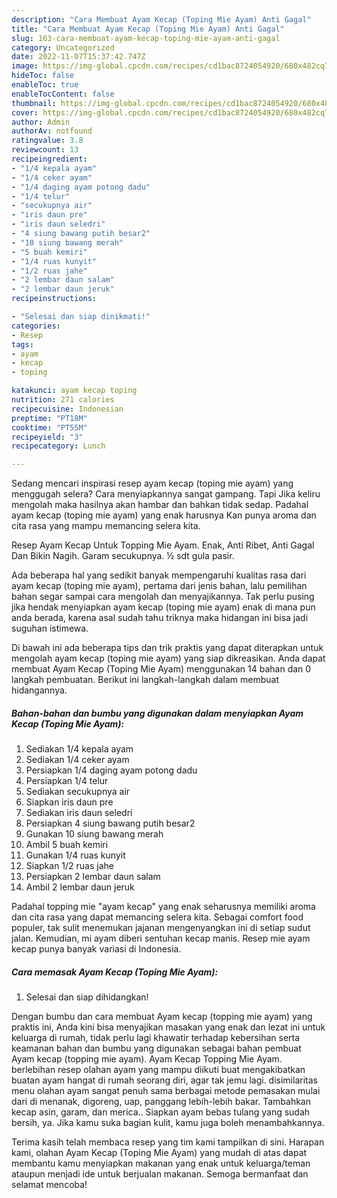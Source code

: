 ```yaml
---
description: "Cara Membuat Ayam Kecap (Toping Mie Ayam) Anti Gagal"
title: "Cara Membuat Ayam Kecap (Toping Mie Ayam) Anti Gagal"
slug: 163-cara-membuat-ayam-kecap-toping-mie-ayam-anti-gagal
category: Uncategorized
date: 2022-11-07T15:37:42.747Z
image: https://img-global.cpcdn.com/recipes/cd1bac8724054920/680x482cq70/ayam-kecap-toping-mie-ayam-foto-resep-utama.jpg
hideToc: false
enableToc: true
enableTocContent: false
thumbnail: https://img-global.cpcdn.com/recipes/cd1bac8724054920/680x482cq70/ayam-kecap-toping-mie-ayam-foto-resep-utama.jpg
cover: https://img-global.cpcdn.com/recipes/cd1bac8724054920/680x482cq70/ayam-kecap-toping-mie-ayam-foto-resep-utama.jpg
author: Admin
authorAv: notfound
ratingvalue: 3.8
reviewcount: 13
recipeingredient:
- "1/4 kepala ayam"
- "1/4 ceker ayam"
- "1/4 daging ayam potong dadu"
- "1/4 telur"
- "secukupnya air"
- "iris daun pre"
- "iris daun seledri"
- "4 siung bawang putih besar2"
- "10 siung bawang merah"
- "5 buah kemiri"
- "1/4 ruas kunyit"
- "1/2 ruas jahe"
- "2 lembar daun salam"
- "2 lembar daun jeruk"
recipeinstructions:

- "Selesai dan siap dinikmati!"
categories:
- Resep
tags:
- ayam
- kecap
- toping

katakunci: ayam kecap toping 
nutrition: 271 calories
recipecuisine: Indonesian
preptime: "PT18M"
cooktime: "PT55M"
recipeyield: "3"
recipecategory: Lunch

---
```



Sedang mencari inspirasi resep ayam kecap (toping mie ayam) yang menggugah selera? Cara menyiapkannya sangat gampang. Tapi Jika keliru mengolah maka hasilnya akan hambar dan bahkan tidak sedap. Padahal ayam kecap (toping mie ayam) yang enak harusnya Kan punya aroma dan cita rasa yang mampu memancing selera kita.


Resep Ayam Kecap Untuk Topping Mie Ayam. Enak, Anti Ribet, Anti Gagal Dan Bikin Nagih. Garam secukupnya. ½ sdt gula pasir.

Ada beberapa hal yang sedikit banyak mempengaruhi kualitas rasa dari ayam kecap (toping mie ayam), pertama dari jenis bahan, lalu pemilihan bahan segar sampai cara mengolah dan menyajikannya. Tak perlu pusing jika hendak menyiapkan ayam kecap (toping mie ayam) enak di mana pun anda berada, karena asal sudah tahu triknya maka hidangan ini bisa jadi suguhan istimewa.


Di bawah ini ada beberapa tips dan trik praktis yang dapat diterapkan untuk mengolah ayam kecap (toping mie ayam) yang siap dikreasikan. Anda dapat membuat Ayam Kecap (Toping Mie Ayam) menggunakan 14 bahan dan 0 langkah pembuatan. Berikut ini langkah-langkah dalam membuat hidangannya.

<!--inarticleads1-->

##### Bahan-bahan dan bumbu yang digunakan dalam menyiapkan Ayam Kecap (Toping Mie Ayam):

1. Sediakan 1/4 kepala ayam
1. Sediakan 1/4 ceker ayam
1. Persiapkan 1/4 daging ayam potong dadu
1. Persiapkan 1/4 telur
1. Sediakan secukupnya air
1. Siapkan iris daun pre
1. Sediakan iris daun seledri
1. Persiapkan 4 siung bawang putih besar2
1. Gunakan 10 siung bawang merah
1. Ambil 5 buah kemiri
1. Gunakan 1/4 ruas kunyit
1. Siapkan 1/2 ruas jahe
1. Persiapkan 2 lembar daun salam
1. Ambil 2 lembar daun jeruk


Padahal topping mie &#34;ayam kecap&#34; yang enak seharusnya memiliki aroma dan cita rasa yang dapat memancing selera kita. Sebagai comfort food populer, tak sulit menemukan jajanan mengenyangkan ini di setiap sudut jalan. Kemudian, mi ayam diberi sentuhan kecap manis. Resep mie ayam kecap punya banyak variasi di Indonesia. 

<!--inarticleads2-->

##### Cara memasak Ayam Kecap (Toping Mie Ayam):


1. Selesai dan siap dihidangkan!

Dengan bumbu dan cara membuat Ayam kecap (topping mie ayam) yang praktis ini, Anda kini bisa menyajikan masakan yang enak dan lezat ini untuk keluarga di rumah, tidak perlu lagi khawatir terhadap kebersihan serta keamanan bahan dan bumbu yang digunakan sebagai bahan pembuat Ayam kecap (topping mie ayam). Ayam Kecap Topping Mie Ayam. berlebihan resep olahan ayam yang mampu diikuti buat mengakibatkan buatan ayam hangat di rumah seorang diri, agar tak jemu lagi. disimilaritas menu olahan ayam sangat penuh sama berbagai metode pemasakan mulai dari di menanak, digoreng, uap, panggang lebih-lebih bakar. Tambahkan kecap asin, garam, dan merica.. Siapkan ayam bebas tulang yang sudah bersih, ya. Jika kamu suka bagian kulit, kamu juga boleh menambahkannya. 

Terima kasih telah membaca resep yang tim kami tampilkan di sini. Harapan kami, olahan Ayam Kecap (Toping Mie Ayam) yang mudah di atas dapat membantu kamu menyiapkan makanan yang enak untuk keluarga/teman ataupun menjadi ide untuk berjualan makanan. Semoga bermanfaat dan selamat mencoba!
